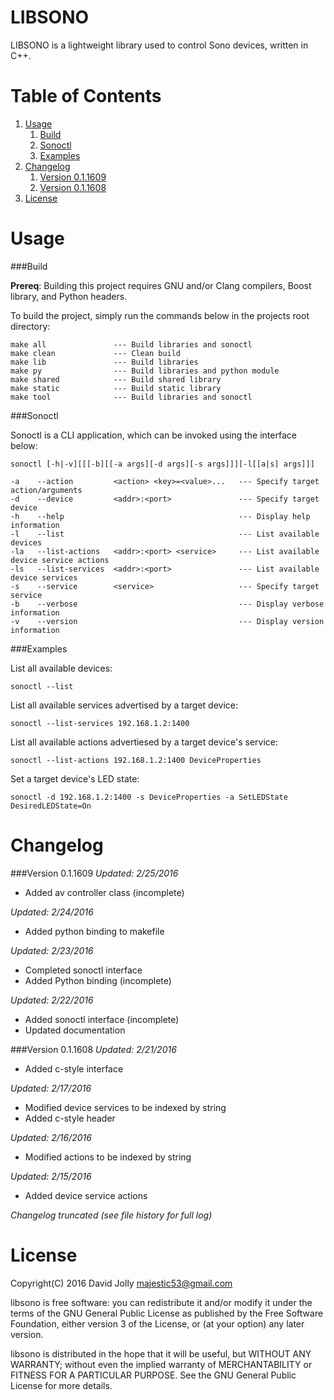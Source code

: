 LIBSONO
=======

LIBSONO is a lightweight library used to control Sono devices, written in C++.

Table of Contents
===============

1. [Usage](https://github.com/majestic53/libsono#usage)
	1. [Build](https://github.com/majestic53/libsono#build)
	2. [Sonoctl](https://github.com/majestic53/libsono#sonoctl)
	2. [Examples](https://github.com/majestic53/libsono#examples)
2. [Changelog](https://github.com/majestic53/libsono#changelog)
	1. [Version 0.1.1609](https://github.com/majestic53/libsono#version-011609)
	1. [Version 0.1.1608](https://github.com/majestic53/libsono#version-011608)
3. [License](https://github.com/majestic53/libsono#license)

Usage
=====

###Build

__Prereq__: Building this project requires GNU and/or Clang compilers, Boost library, and Python headers.

To build the project, simply run the commands below in the projects root directory:

```
make all               --- Build libraries and sonoctl
make clean             --- Clean build
make lib               --- Build libraries
make py                --- Build libraries and python module
make shared            --- Build shared library
make static            --- Build static library
make tool              --- Build libraries and sonoctl
```

###Sonoctl

Sonoctl is a CLI application, which can be invoked using the interface below:

```
sonoctl [-h|-v][[[-b][[-a args][-d args][-s args]]][-l[[a|s] args]]]

-a    --action         <action> <key>=<value>...   --- Specify target action/arguments
-d    --device         <addr>:<port>               --- Specify target device
-h    --help                                       --- Display help information
-l    --list                                       --- List available devices
-la   --list-actions   <addr>:<port> <service>     --- List available device service actions
-ls   --list-services  <addr>:<port>               --- List available device services
-s    --service        <service>                   --- Specify target service
-b    --verbose                                    --- Display verbose information
-v    --version                                    --- Display version information
```

###Examples

List all available devices:

```
sonoctl --list
```

List all available services advertised by a target device:

```
sonoctl --list-services 192.168.1.2:1400
```

List all available actions advertiesed by a target device's service:

```
sonoctl --list-actions 192.168.1.2:1400 DeviceProperties
```

Set a target device's LED state:

```
sonoctl -d 192.168.1.2:1400 -s DeviceProperties -a SetLEDState DesiredLEDState=On
```

Changelog
=========

###Version 0.1.1609
*Updated: 2/25/2016*

* Added av controller class (incomplete)

*Updated: 2/24/2016*

* Added python binding to makefile

*Updated: 2/23/2016*

* Completed sonoctl interface
* Added Python binding (incomplete)

*Updated: 2/22/2016*

* Added sonoctl interface (incomplete)
* Updated documentation

###Version 0.1.1608
*Updated: 2/21/2016*

* Added c-style interface

*Updated: 2/17/2016*

* Modified device services to be indexed by string
* Added c-style header

*Updated: 2/16/2016*

* Modified actions to be indexed by string

*Updated: 2/15/2016*

* Added device service actions

*Changelog truncated (see file history for full log)*

License
======

Copyright(C) 2016 David Jolly <majestic53@gmail.com>

libsono is free software: you can redistribute it and/or modify
it under the terms of the GNU General Public License as published by
the Free Software Foundation, either version 3 of the License, or
(at your option) any later version.

libsono is distributed in the hope that it will be useful,
but WITHOUT ANY WARRANTY; without even the implied warranty of
MERCHANTABILITY or FITNESS FOR A PARTICULAR PURPOSE.  See the
GNU General Public License for more details.
